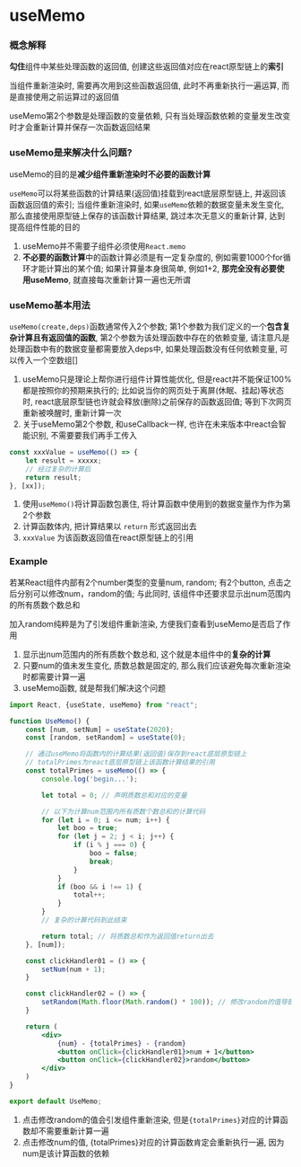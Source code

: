# useMemo

### 概念解释

**勾住**组件中某些处理函数的返回值, 创建这些返回值对应在react原型链上的**索引**

当组件重新渲染时, 需要再次用到这些函数返回值, 此时不再重新执行一遍运算, 而是直接使用之前运算过的返回值

useMemo第2个参数是处理函数的变量依赖, 只有当处理函数依赖的变量发生改变时才会重新计算并保存一次函数返回结果

### useMemo是来解决什么问题?

useMemo的目的是**减少组件重新渲染时不必要的函数计算**

`useMemo`可以将某些函数的计算结果(返回值)挂载到react底层原型链上, 并返回该函数返回值的索引; 当组件重新渲染时, 如果`useMemo`依赖的数据变量未发生变化, 那么直接使用原型链上保存的该函数计算结果,
跳过本次无意义的重新计算, 达到提高组件性能的目的

1. useMemo并不需要子组件必须使用`React.memo`
2. **不必要的函数计算**中的函数计算必须是有一定复杂度的, 例如需要1000个for循环才能计算出的某个值; 如果计算量本身很简单, 例如1+2, **那完全没有必要使用useMemo**, 就直接每次重新计算一遍也无所谓

### useMemo基本用法

`useMemo(create,deps)`函数通常传入2个参数; 第1个参数为我们定义的一个**包含复杂计算且有返回值的函数**, 第2个参数为该处理函数中存在的依赖变量, 请注意凡是处理函数中有的数据变量都需要放入deps中,
如果处理函数没有任何依赖变量, 可以传入一个空数组[]

1. useMemo只是理论上帮你进行组件计算性能优化, 但是react并不能保证100%都是按照你的预期来执行的; 比如说当你的网页处于离屏(休眠、挂起)等状态时, react底层原型链也许就会释放(删除)之前保存的函数返回值;
   等到下次网页重新被唤醒时, 重新计算一次
2. 关于useMemo第2个参数, 和useCallback一样, 也许在未来版本中react会智能识别, 不需要要我们再手工传入

```jsx
const xxxValue = useMemo(() => {
    let result = xxxxx;
    // 经过复杂的计算后
    return result;
}, [xx]);
```

1. 使用`useMemo()`将计算函数包裹住, 将计算函数中使用到的数据变量作为作为第2个参数
2. 计算函数体内, 把计算结果以 `return` 形式返回出去
3. `xxxValue` 为该函数返回值在react原型链上的引用

### Example

若某React组件内部有2个number类型的变量num, random; 有2个button, 点击之后分别可以修改num，random的值; 与此同时, 该组件中还要求显示出num范围内的所有质数个数总和

加入random纯粹是为了引发组件重新渲染, 方便我们查看到useMemo是否启了作用

1. 显示出num范围内的所有质数个数总和, 这个就是本组件中的**复杂的计算**
2. 只要num的值未发生变化, 质数总数是固定的, 那么我们应该避免每次重新渲染时都需要计算一遍
3. useMemo函数, 就是帮我们解决这个问题

```jsx
import React, {useState, useMemo} from "react";

function UseMemo() {
    const [num, setNum] = useState(2020);
    const [random, setRandom] = useState(0);

    // 通过useMemo将函数内的计算结果(返回值)保存到react底层原型链上
    // totalPrimes为react底层原型链上该函数计算结果的引用
    const totalPrimes = useMemo(() => {
        console.log('begin...');

        let total = 0; // 声明质数总和对应的变量

        // 以下为计算num范围内所有质数个数总和的计算代码
        for (let i = 0; i <= num; i++) {
            let boo = true;
            for (let j = 2; j < i; j++) {
                if (i % j === 0) {
                    boo = false;
                    break;
                }
            }
            if (boo && i !== 1) {
                total++;
            }
        }
        // 复杂的计算代码到此结束

        return total; // 将质数总和作为返回值return出去
    }, [num]);

    const clickHandler01 = () => {
        setNum(num + 1);
    }

    const clickHandler02 = () => {
        setRandom(Math.floor(Math.random() * 100)); // 修改random的值导致整个组件重新渲染
    }

    return (
        <div>
            {num} - {totalPrimes} - {random}
            <button onClick={clickHandler01}>num + 1</button>
            <button onClick={clickHandler02}>random</button>
        </div>
    )
}

export default UseMemo;
```

1. 点击修改random的值会引发组件重新渲染, 但是`{totalPrimes}`对应的计算函数却不需要重新计算一遍
2. 点击修改num的值, {totalPrimes}对应的计算函数肯定会重新执行一遍, 因为num是该计算函数的依赖